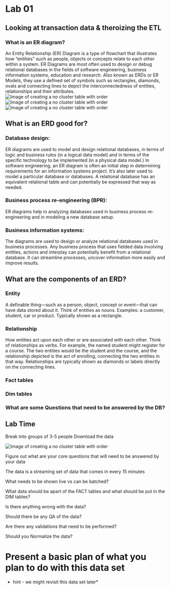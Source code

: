 # Lab 01 
## Looking at transaction data & theroizing the ETL 

### What is an ER diagram?

An Entity Relationship (ER) Diagram is a type of flowchart that illustrates how “entities” such as people, objects or concepts relate to each other within a system. ER Diagrams are most often used to design or debug relational databases in the fields of software engineering, business information systems, education and research. Also known as ERDs or ER Models, they use a defined set of symbols such as rectangles, diamonds, ovals and connecting lines to depict the interconnectedness of entities, relationships and their attributes.
![Image of creating a no cluster table with order](https://github.com/kerrynakayama/developintelligence_data_engineering/blob/master/Module_01/Lab01/IMAGES/34_created_nocluster_order_7min.png)
![Image of creating a no cluster table with order](https://github.com/kerrynakayama/developintelligence_data_engineering/blob/master/Module_01/Lab01/IMAGES/34_created_nocluster_order_7min.png)
![Image of creating a no cluster table with order](https://github.com/kerrynakayama/developintelligence_data_engineering/blob/master/Module_01/Lab01/IMAGES/34_created_nocluster_order_7min.png)

## What is an ERD good for?

### Database design: 
ER diagrams are used to model and design relational databases, in terms of logic and business rules (in a logical data model) and in terms of the specific technology to be implemented (in a physical data model.) In software engineering, an ER diagram is often an initial step in determining requirements for an information systems project. It’s also later used to model a particular database or databases. A relational database has an equivalent relational table and can potentially be expressed that way as needed.

### Business process re-engineering (BPR): 
ER diagrams help in analyzing databases used in business process re-engineering and in modeling a new database setup.

### Business information systems: 
The diagrams are used to design or analyze relational databases used in business processes. Any business process that uses fielded data involving entities, actions and interplay can potentially benefit from a relational database. It can streamline processes, uncover information more easily and improve results.

## What are the components of an ERD?

### Entity

A definable thing—such as a person, object, concept or event—that can have data stored about it. Think of entities as nouns. Examples: a customer, student, car or product. Typically shown as a rectangle.

### Relationship

How entities act upon each other or are associated with each other. Think of relationships as verbs. For example, the named student might register for a course. The two entities would be the student and the course, and the relationship depicted is the act of enrolling, connecting the two entities in that way. Relationships are typically shown as diamonds or labels directly on the connecting lines.

### Fact tables

### Dim tables

### What are some Questions that need to be answered by the DB?


## Lab Time 

Break into groups of 3-5 people 
Download the data 

![Image of creating a no cluster table with order](https://github.com/kerrynakayama/developintelligence_data_engineering/blob/master/Module_01/Lab01/IMAGES/34_created_nocluster_order_7min.png)

Figure out what are your core questions that will need to be answered by your data

The data is a streaming set of data that comes in every 15 minutes 

What needs to be shown live vs can be batched?

What data should be apart of the FACT tables and what should be put in the DIM tables?

Is there anything wrong with the data?

Should there be any QA of the data?

Are there any validations that need to be performed?

Should you Normalize the data? 

# Present a basic plan of what you plan to do with this data set

* hint - we might revisit this data set later* 






